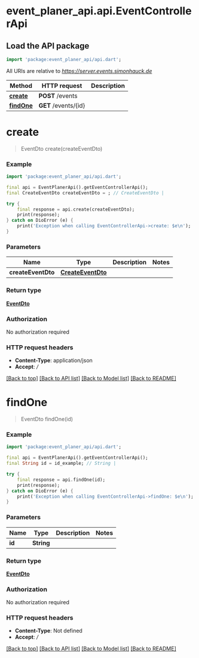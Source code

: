 # event_planer_api.api.EventControllerApi

## Load the API package
```dart
import 'package:event_planer_api/api.dart';
```

All URIs are relative to *https://server.events.simonhauck.de*

Method | HTTP request | Description
------------- | ------------- | -------------
[**create**](EventControllerApi.md#create) | **POST** /events | 
[**findOne**](EventControllerApi.md#findone) | **GET** /events/{id} | 


# **create**
> EventDto create(createEventDto)



### Example
```dart
import 'package:event_planer_api/api.dart';

final api = EventPlanerApi().getEventControllerApi();
final CreateEventDto createEventDto = ; // CreateEventDto | 

try {
    final response = api.create(createEventDto);
    print(response);
} catch on DioError (e) {
    print('Exception when calling EventControllerApi->create: $e\n');
}
```

### Parameters

Name | Type | Description  | Notes
------------- | ------------- | ------------- | -------------
 **createEventDto** | [**CreateEventDto**](CreateEventDto.md)|  | 

### Return type

[**EventDto**](EventDto.md)

### Authorization

No authorization required

### HTTP request headers

 - **Content-Type**: application/json
 - **Accept**: */*

[[Back to top]](#) [[Back to API list]](../README.md#documentation-for-api-endpoints) [[Back to Model list]](../README.md#documentation-for-models) [[Back to README]](../README.md)

# **findOne**
> EventDto findOne(id)



### Example
```dart
import 'package:event_planer_api/api.dart';

final api = EventPlanerApi().getEventControllerApi();
final String id = id_example; // String | 

try {
    final response = api.findOne(id);
    print(response);
} catch on DioError (e) {
    print('Exception when calling EventControllerApi->findOne: $e\n');
}
```

### Parameters

Name | Type | Description  | Notes
------------- | ------------- | ------------- | -------------
 **id** | **String**|  | 

### Return type

[**EventDto**](EventDto.md)

### Authorization

No authorization required

### HTTP request headers

 - **Content-Type**: Not defined
 - **Accept**: */*

[[Back to top]](#) [[Back to API list]](../README.md#documentation-for-api-endpoints) [[Back to Model list]](../README.md#documentation-for-models) [[Back to README]](../README.md)

